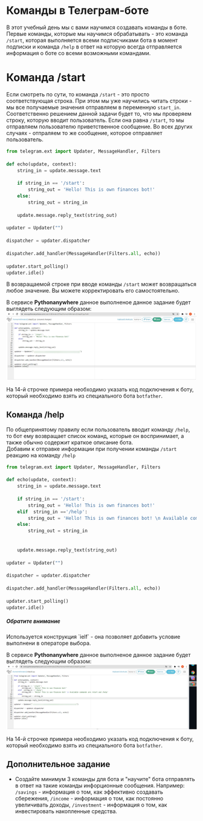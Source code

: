 # Команды в Телеграм-боте
В этот учебный день мы с вами научимся создавать команды в боте. 
Первые команды, которые мы научимся обрабатывать - это команда `/start`, которая выполняется всеми подписчиками бота в момент подписки и команда `/help` в ответ на которую всегда отправляется информация о боте со всеми возможными командами.
# Команда /start
Если смотреть по сути, то команда `/start` - это просто соответствующая строка. При этом мы уже научились читать строки - мы все получаемые значения отправляем в переменную `start_in`.
Соответственно решением данной задачи будет то, что мы проверяем строку, которую вводит пользователь. Если она равна `/start`, то мы отправляем пользователю приветственное сообщение. Во всех других случаях - отпраляем то же сообщение, которое отправляет пользователь.
```py
from telegram.ext import Updater, MessageHandler, Filters

def echo(update, context):
    string_in = update.message.text

    if string_in == '/start':
        string_out = 'Hello! This is own finances bot!'
    else:
        string_out = string_in

    update.message.reply_text(string_out)

updater = Updater("")

dispatcher = updater.dispatcher

dispatcher.add_handler(MessageHandler(Filters.all, echo))

updater.start_polling()
updater.idle()
```

В возвращаемой строке при вводе команды `/start` может возвращаться любое значение. Вы можете корректировать его самостоятельно.
  
В сервисе **Pythonanywhere** данное выполненое данное задание будет выглядеть следующим образом:
<img src = "./img/step02_01.jpg">  

На 14-й строчке примера необходимо указать код подключения к боту, который необходимо взять из специального бота `botfather`. 

## Команда /help
По общепринятому правилу если пользователь вводит команду `/help`, то бот ему возвращает список команд, которые он воспринимает, а также обычно содержит краткое описание бота.  
Добавим к отправке информации при получении команды `/start` реакцию на команду `/help`

```py
from telegram.ext import Updater, MessageHandler, Filters

def echo(update, context):
    string_in = update.message.text

    if string_in == '/start':
        string_out = 'Hello! This is own finances bot!'
    elif  string_in =='/help':
        string_out = 'Hello! This is own finances bot! \n Аvailable commands are /start and /help'
    else:
        string_out = string_in


    update.message.reply_text(string_out)

updater = Updater("")

dispatcher = updater.dispatcher

dispatcher.add_handler(MessageHandler(Filters.all, echo))

updater.start_polling()
updater.idle()

```
<div class="attention">
<h5>Обратите внимание</h5>
<p>Используется конструкция `ielf` - она позволяет добавить условие выполнени в операторе выбора.</p>
</div>


В сервисе **Pythonanywhere** данное выполненое данное задание будет выглядеть следующим образом:
<img src = "./img/step02_02.jpg">  

На 14-й строчке примера необходимо указать код подключения к боту, который необходимо взять из специального бота `botfather`. 


## Дополнительное задание
* Создайте минимум 3 команды для бота и "научите" бота отправлять в ответ на такие команды инфорционные сообщения. Например: `/savings` - информация о том, как эффективно создавать сбережения, `/income` - информация о том, как постоянно увеличивать доходы, `/investment` - информация о том, как инвестировать накопленные средства.